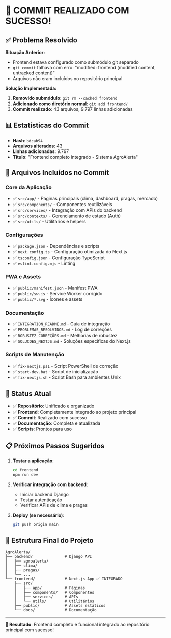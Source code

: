# 🎉 COMMIT REALIZADO COM SUCESSO!

## ✅ Problema Resolvido

**Situação Anterior:**
- Frontend estava configurado como submódulo git separado
- `git commit` falhava com erro: "modified: frontend (modified content, untracked content)"
- Arquivos não eram incluídos no repositório principal

**Solução Implementada:**
1. **Removido submódulo**: `git rm --cached frontend`
2. **Adicionado como diretório normal**: `git add frontend/`
3. **Commit realizado**: 43 arquivos, 9.797 linhas adicionadas

## 📊 Estatísticas do Commit

- **Hash**: `bdcab94`
- **Arquivos alterados**: 43
- **Linhas adicionadas**: 9.797
- **Título**: "Frontend completo integrado - Sistema AgroAlerta"

## 📁 Arquivos Incluídos no Commit

### Core da Aplicação
- ✅ `src/app/` - Páginas principais (clima, dashboard, pragas, mercado)
- ✅ `src/components/` - Componentes reutilizáveis
- ✅ `src/services/` - Integração com APIs do backend
- ✅ `src/contexts/` - Gerenciamento de estado (Auth)
- ✅ `src/utils/` - Utilitários e helpers

### Configurações
- ✅ `package.json` - Dependências e scripts
- ✅ `next.config.ts` - Configuração otimizada do Next.js
- ✅ `tsconfig.json` - Configuração TypeScript
- ✅ `eslint.config.mjs` - Linting

### PWA e Assets
- ✅ `public/manifest.json` - Manifest PWA
- ✅ `public/sw.js` - Service Worker corrigido
- ✅ `public/*.svg` - Ícones e assets

### Documentação
- ✅ `INTEGRATION_README.md` - Guia de integração
- ✅ `PROBLEMAS_RESOLVIDOS.md` - Log de correções
- ✅ `ROBUSTEZ_CORREÇÕES.md` - Melhorias de robustez
- ✅ `SOLUCOES_NEXTJS.md` - Soluções específicas do Next.js

### Scripts de Manutenção
- ✅ `fix-nextjs.ps1` - Script PowerShell de correção
- ✅ `start-dev.bat` - Script de inicialização
- ✅ `fix-nextjs.sh` - Script Bash para ambientes Unix

## 🚀 Status Atual

- ✅ **Repositório**: Unificado e organizado
- ✅ **Frontend**: Completamente integrado ao projeto principal
- ✅ **Commit**: Realizado com sucesso
- ✅ **Documentação**: Completa e atualizada
- ✅ **Scripts**: Prontos para uso

## 📋 Próximos Passos Sugeridos

1. **Testar a aplicação**:
   ```bash
   cd frontend
   npm run dev
   ```

2. **Verificar integração com backend**:
   - Iniciar backend Django
   - Testar autenticação
   - Verificar APIs de clima e pragas

3. **Deploy (se necessário)**:
   ```bash
   git push origin main
   ```

## 🔗 Estrutura Final do Projeto

```
AgroAlerta/
├── backend/              # Django API
│   ├── agroalerta/
│   ├── clima/
│   ├── pragas/
│   └── ...
└── frontend/             # Next.js App ✅ INTEGRADO
    ├── src/
    │   ├── app/          # Páginas
    │   ├── components/   # Componentes
    │   ├── services/     # APIs
    │   └── utils/        # Utilitários
    ├── public/           # Assets estáticos
    └── docs/             # Documentação
```

---

**🎯 Resultado**: Frontend completo e funcional integrado ao repositório principal com sucesso!

